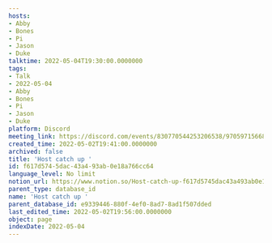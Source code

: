```yaml
---
hosts:
- Abby
- Bones
- Pi
- Jason
- Duke
talktime: 2022-05-04T19:30:00.0000000
tags:
- Talk
- 2022-05-04
- Abby
- Bones
- Pi
- Jason
- Duke
platform: Discord
meeting_link: https://discord.com/events/830770544253206538/970597156681568276
created_time: 2022-05-02T19:41:00.0000000
archived: false
title: 'Host catch up '
id: f617d574-5dac-43a4-93ab-0e18a766cc64
language_level: No limit
notion_url: https://www.notion.so/Host-catch-up-f617d5745dac43a493ab0e18a766cc64
parent_type: database_id
name: 'Host catch up '
parent_database_id: e9339446-880f-4ef0-8ad7-8ad1f507dded
last_edited_time: 2022-05-02T19:56:00.0000000
object: page
indexDate: 2022-05-04
---
```





